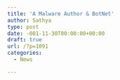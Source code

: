 ```yaml
---
title: 'A Malware Author & BotNet'
author: Sathya
type: post
date: -001-11-30T00:00:00+00:00
draft: true
url: /?p=1091
categories:
  - News

---
```


